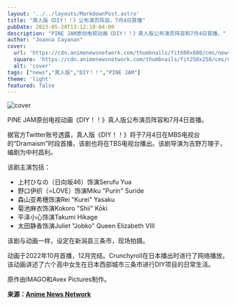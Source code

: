 ```yaml
---
layout: '../../layouts/MarkdownPost.astro'
title: "真人版《DIY！！》公布演员阵容，7月4日首播"
pubDate: 2023-05-28T13:12:19-04:00
description: "PINE JAM原创电视动画《DIY！！》真人版公布演员阵容和7月4日首播。"
author: "Joanna Cayanan"
cover:
  url: 'https://cdn.animenewsnetwork.com/thumbnails/fit600x600/cms/news.6/198542/fxlxx75auaifi8o.jpeg'
  square: 'https://cdn.animenewsnetwork.com/thumbnails/fit250x250/cms/news.6/198542/fxlxx75auaifi8o.jpeg'
  alt: 'cover'
tags: ["news","真人版","DIY！！","PINE JAM"]
theme: 'light'
featured: false
---
```


![cover](https://cdn.animenewsnetwork.com/thumbnails/fit600x600/cms/news.6/198542/fxlxx75auaifi8o.jpeg)

PINE JAM原创电视动画《DIY！！》真人版公布演员阵容和7月4日首播。

据官方Twitter账号透露，真人版《DIY！！》将于7月4日在MBS电视台的“Dramaism”时段首播，该剧也将在TBS电视台播出。该剧导演为吉野万理子，编剧为中村昌利。

该剧主演包括：
- 上村ひなの（日向坂46）饰演Serufu Yua
- 野口伊织（=LOVE）饰演Miku "Purin" Suride
- 森山亚希穗饰演Rei "Kurei" Yasaku
- 菊池麻衣饰演Kokoro "Shii" Kōki
- 平泽小心饰演Takumi Hikage
- 太田静香饰演Juliet "Jobko" Queen Elizabeth VIII

该剧与动画一样，设定在新潟县三条市，现场拍摄。

动画于2022年10月首播，12月完结。Crunchyroll在日本播出时进行了网络播放。该动画讲述了六个高中女生在日本西部城市三条市进行DIY项目的日常生活。

原作由IMAGO和Avex Pictures制作。

**来源：[Anime News Network](https://www.animenewsnetwork.com/news/2023-05-28/live-action-do-it-yourself-series-unveils-cast-july-4-premiere/.198542)**
